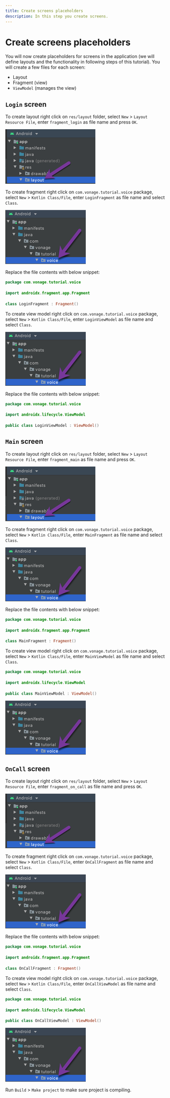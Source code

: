```yaml
---
title: Create screens placeholders
description: In this step you create screens.
---
```


# Create screens placeholders

You will now create placeholders for screens in the application (we will define layouts and the functionality in following steps of this tutorial). You will create a few files for each screen:

- Layout
- Fragment (view)
- `ViewModel` (manages the view)

## `Login` screen

To create layout right click on `res/layout` folder, select `New` > `Layout Resource File`, enter `fragment_login` as file name and press `OK`.

![](public/screenshots/tutorials/client-sdk/android-shared/layout-resource.png)

To create fragment right click on `com.vonage.tutorial.voice` package, select `New` > `Kotlin Class/File`, enter `LoginFragment` as file name and select `Class`.

![](public/screenshots/tutorials/client-sdk/android-shared/voice-package.png)

Replace the file contents with below snippet:

```kotlin
package com.vonage.tutorial.voice

import androidx.fragment.app.Fragment

class LoginFragment : Fragment()
```

To create view model right click on `com.vonage.tutorial.voice` package, select `New` > `Kotlin Class/File`, enter `LoginViewModel` as file name and select `Class`.

![](public/screenshots/tutorials/client-sdk/android-shared/voice-package.png)

Replace the file contents with below snippet:

```kotlin
package com.vonage.tutorial.voice

import androidx.lifecycle.ViewModel

public class LoginViewModel : ViewModel()
```

## `Main` screen

To create layout right click on `res/layout` folder, select `New` > `Layout Resource File`, enter `fragment_main` as file name and press `OK`.

![](public/screenshots/tutorials/client-sdk/android-shared/layout-resource.png)

To create fragment right click on `com.vonage.tutorial.voice` package, select `New` > `Kotlin Class/File`, enter `MainFragment` as file name and select `Class`.

![](public/screenshots/tutorials/client-sdk/android-shared/voice-package.png)

Replace the file contents with below snippet:

```kotlin
package com.vonage.tutorial.voice

import androidx.fragment.app.Fragment

class MainFragment : Fragment()
```

To create view model right click on `com.vonage.tutorial.voice` package, select `New` > `Kotlin Class/File`, enter `MainViewModel` as file name and select `Class`.

```kotlin
package com.vonage.tutorial.voice

import androidx.lifecycle.ViewModel

public class MainViewModel : ViewModel()
```

![](public/screenshots/tutorials/client-sdk/android-shared/voice-package.png)

## `OnCall` screen 

To create layout right click on `res/layout` folder, select `New` > `Layout Resource File`, enter `fragment_on_call` as file name and press `OK`.

![](public/screenshots/tutorials/client-sdk/android-shared/layout-resource.png)

To create fragment right click on `com.vonage.tutorial.voice` package, select `New` > `Kotlin Class/File`, enter `OnCallFragment` as file name and select `Class`.

![](public/screenshots/tutorials/client-sdk/android-shared/voice-package.png)

Replace the file contents with below snippet:

```kotlin
package com.vonage.tutorial.voice

import androidx.fragment.app.Fragment

class OnCallFragment : Fragment()
```

To create view model right click on `com.vonage.tutorial.voice` package, select `New` > `Kotlin Class/File`, enter `OnCallViewModel` as file name and select `Class`.

```kotlin
package com.vonage.tutorial.voice

import androidx.lifecycle.ViewModel

public class OnCallViewModel : ViewModel()
```

![](public/screenshots/tutorials/client-sdk/android-shared/voice-package.png)

Run `Build` > `Make project` to make sure project is compiling.
